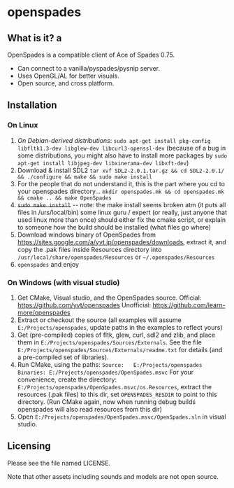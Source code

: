 openspades
====================================================================================================

What is it? a
----------------------------------------------------------------------------------------------------

OpenSpades is a compatible client of Ace of Spades 0.75.

* Can connect to a vanilla/pyspades/pysnip server.
* Uses OpenGL/AL for better visuals.
* Open source, and cross platform.

Installation
----------------------------------------------------------------------------------------------------

### On Linux

1. *On Debian-derived distributions*: ```sudo apt-get install pkg-config libfltk1.3-dev
   libglew-dev libcurl3-openssl-dev``` (because of a bug in some distributions, you might also
   have to install more packages by ```sudo apt-get install libjpeg-dev libxinerama-dev libxft-dev```)
2. Download & install SDL2 ```tar xvf SDL2-2.0.1.tar.gz && cd SDL2-2.0.1/ && ./configure && make && sudo make install```
3. For the people that do not understand it, this is the part where you cd to your openspades directory...
   ```mkdir openspades.mk && cd openspades.mk && cmake .. && make OpenSpades```
4. ~~```sudo make install```~~
   -- note: the make install seems broken atm (it puts all files in /urs/local/bin)
   some linux guru / expert (or really, just anyone that used linux more than once) should either fix the
   cmake script, or explain to someone how the build should be installed (what files go where)
5. Download windows binary of OpenSpades from
   https://sites.google.com/a/yvt.jp/openspades/downloads, extract it, and copy the .pak files
   inside Resources directory into `/usr/local/share/openspades/Resources` or
   `~/.openspades/Resources`
6. ```openspades``` and enjoy


### On Windows (with visual studio)
1. Get CMake, Visual studio, and the OpenSpades source.
   Official: https://github.com/yvt/openspades
   Unofficial: https://github.com/learn-more/openspades
2. Extract or checkout the source (all examples will assume ```E:/Projects/openspades```, update paths in the examples to reflect yours)
3. Get (pre-compiled) copies of fltk, glew, curl, sdl2 and zlib, and place them in ```E:/Projects/openspades/Sources/Externals```.
   See the file ```E:/Projects/openspades/Sources/Externals/readme.txt``` for details (and a pre-compiled set of libraries).
4. Run CMake, using the paths:
   ```Source:   E:/Projects/openspades```
   ```Binaries: E:/Projects/openspades/OpenSpades.msvc```
   For your convenience, create the directory: ```E:/Projects/openspades/OpenSpades.msvc/os.Resources```, extract the resources (.pak files) to this dir,
   set ```OPENSPADES_RESDIR``` to point to this directory. (Run CMake again, now when running debug builds openspades will also read resources from this dir)
5. Open ```E:/Projects/openspades/OpenSpades.msvc/OpenSpades.sln``` in visual studio.

Licensing
----------------------------------------------------------------------------------------------------
Please see the file named LICENSE.

Note that other assets including sounds and models are not open source.
